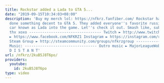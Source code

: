 ```yaml
---
title: Rockstar added a Lada to GTA 5...
date: "2019-09-15T10:34:03+08:00"
description: 'Buy my merch lol: https://nfkrz.fanfiber.com/ Rockstar have finally
  done something decent to GTA 5. They added everyone''s favorite russian CHEEKI BREEKI
  car known as Lada into the game. Let''s check it out. Smash like, subscribe, comment,
  thx xoxo --------------------------------- Twitch ► http://www.twitch.tv/nfkrz Facebook
  ► https://www.facebook.com/NFKRZ1 Instagram ► https://instagram.com/roman_nfkrz/
  Steam Group ► http://steamcommunity.com/groups/nfkrzgroup ---------------------------------
  Music: --------------------------------- Outro music ► MajorLeagueWobs/Holder -
  D I S T A N T'
url: /nfkrz/2kuB5J8T6po/
providers:
  youtube:
    id: 2kuB5J8T6po
type: video
---
```

